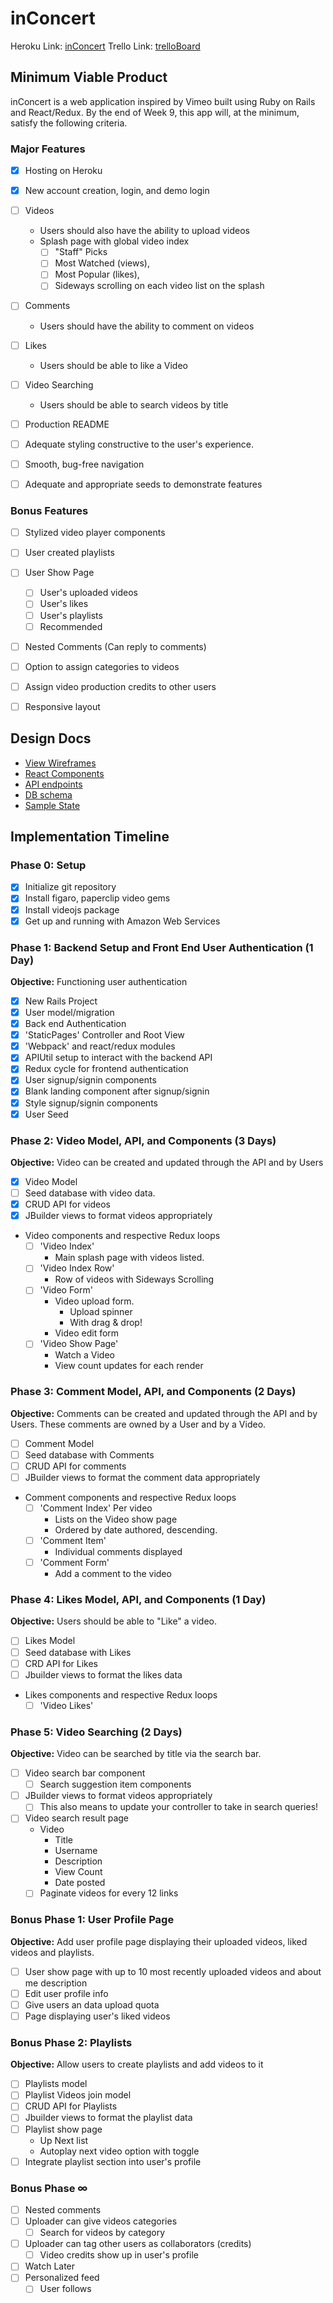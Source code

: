  # inConcert

Heroku Link: [inConcert]
Trello Link: [trelloBoard](https://trello.com/b/4SNQRXjd/inconcert)

[inConcert]: #;

## Minimum Viable Product

inConcert is a web application inspired by Vimeo built using Ruby on Rails and React/Redux. By the end of Week 9, this app will, at the minimum, satisfy the following criteria.

### Major Features
- [X] Hosting on Heroku
- [X] New account creation, login, and demo login
- [ ] Videos
  * Users should also have the ability to upload videos
  * Splash page with global video index
    - [ ] "Staff" Picks
    - [ ] Most Watched (views),
    - [ ] Most Popular (likes),
    - [ ] Sideways scrolling on each video list on the splash
- [ ] Comments
  * Users should have the ability to comment on videos
- [ ] Likes
  * Users should be able to like a Video
- [ ] Video Searching
  * Users should be able to search videos by title
- [ ] Production README
- [ ] Adequate styling constructive to the user's experience.
- [ ] Smooth, bug-free navigation
- [ ] Adequate and appropriate seeds to demonstrate features


### Bonus Features
- [ ] Stylized video player components
- [ ] User created playlists
- [ ] User Show Page
    - [ ] User's uploaded videos
    - [ ] User's likes
    - [ ] User's playlists
    - [ ] Recommended
- [ ] Nested Comments (Can reply to comments)
- [ ] Option to assign categories to videos
- [ ] Assign video production credits to other users
- [ ] Responsive layout



## Design Docs
* [View Wireframes][wireframes]
* [React Components][components]
* [API endpoints][api-endpoints]
* [DB schema][schema]
* [Sample State][sample-state]

[wireframes]: wireframes
[components]: component-hierarchy.md
[sample-state]: sample-state.md
[api-endpoints]: api-endpoints.md
[schema]: schema.md

## Implementation Timeline

### Phase 0: Setup

- [X] Initialize git repository
- [X] Install figaro, paperclip video gems
- [X] Install videojs package
- [X] Get up and running with Amazon Web Services

### Phase 1: Backend Setup and Front End User Authentication (1 Day)

**Objective:** Functioning user authentication

- [X] New Rails Project
- [X] User model/migration
- [X] Back end Authentication
- [X] 'StaticPages' Controller and Root View
- [X] 'Webpack' and react/redux modules
- [X] APIUtil setup to interact with the backend API
- [X] Redux cycle for frontend authentication
- [X] User signup/signin components
- [X] Blank landing component after signup/signin
- [X] Style signup/signin components
- [X] User Seed

### Phase 2: Video Model, API, and Components (3 Days)
**Objective:** Video can be created and updated through the API and by Users

- [X] Video Model
- [ ] Seed database with video data.
- [X] CRUD API for videos
- [X] JBuilder views to format videos appropriately
- Video components and respective Redux loops
  - [ ] 'Video Index'
    - Main splash page with videos listed.
  - [ ] 'Video Index Row'
    - Row of videos with Sideways Scrolling
  - [ ] 'Video Form'
    - Video upload form.
      - Upload spinner
      - With drag & drop!
    - Video edit form
  - [ ] 'Video Show Page'
    - Watch a Video
    - View count updates for each render

### Phase 3: Comment Model, API, and Components (2 Days)
**Objective:** Comments can be created and updated through the API and by Users. These comments are owned by a User and by a Video.

- [ ] Comment Model
- [ ] Seed database with Comments
- [ ] CRUD API for comments
- [ ] JBuilder views to format the comment data appropriately
- Comment components and respective Redux loops
  - [ ] 'Comment Index' Per video
    - Lists on the Video show page
    - Ordered by date authored, descending.
  - [ ] 'Comment Item'
    - Individual comments displayed
  - [ ] 'Comment Form'
    - Add a comment to the video

### Phase 4: Likes Model, API, and Components (1 Day)
**Objective:** Users should be able to "Like" a video.

- [ ] Likes Model
- [ ] Seed database with Likes
- [ ] CRD API for Likes
- [ ] Jbuilder views to format the likes data
- Likes components and respective Redux loops
  - [ ] 'Video Likes'

### Phase 5: Video Searching (2 Days)
**Objective:** Video can be searched by title via the search bar.

- [ ] Video search bar component
  - [ ] Search suggestion item components
- [ ] JBuilder views to format videos appropriately
  - [ ] This also means to update your controller to take in search queries!
- [ ] Video search result page
  - Video
    - Title
    - Username
    - Description
    - View Count
    - Date posted
  - [ ] Paginate videos for every 12 links

### Bonus Phase 1: User Profile Page
**Objective:** Add user profile page displaying their uploaded videos, liked videos and playlists.

- [ ] User show page with up to 10 most recently uploaded videos and about me description
- [ ] Edit user profile info
- [ ] Give users an data upload quota
- [ ] Page displaying user's liked videos

### Bonus Phase 2: Playlists
**Objective:** Allow users to create playlists and add videos to it

- [ ] Playlists model
- [ ] Playlist Videos join model
- [ ] CRUD API for Playlists
- [ ] Jbuilder views to format the playlist data
- [ ] Playlist show page
  - Up Next list
  - Autoplay next video option with toggle
- [ ] Integrate playlist section into user's profile

### Bonus Phase ∞
- [ ] Nested comments
- [ ] Uploader can give videos categories
  - [ ] Search for videos by category
- [ ] Uploader can tag other users as collaborators (credits)
  - [ ] Video credits show up in user's profile
- [ ] Watch Later
- [ ] Personalized feed
  - [ ] User follows
